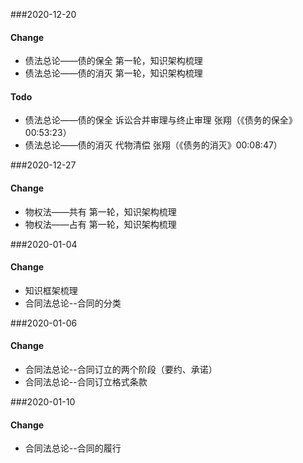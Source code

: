 ###2020-12-20 

#### Change
- 债法总论——债的保全 第一轮，知识架构梳理
- 债法总论——债的消灭 第一轮，知识架构梳理

#### Todo
- 债法总论——债的保全 诉讼合并审理与终止审理  张翔（《债务的保全》00:53:23）
- 债法总论——债的消灭 代物清偿 张翔（《债务的消灭》00:08:47）


###2020-12-27

#### Change
- 物权法——共有 第一轮，知识架构梳理
- 物权法——占有 第一轮，知识架构梳理


###2020-01-04

#### Change
- 知识框架梳理
- 合同法总论--合同的分类


###2020-01-06

#### Change
- 合同法总论--合同订立的两个阶段（要约、承诺）
- 合同法总论--合同订立格式条款


###2020-01-10

#### Change
- 合同法总论--合同的履行
